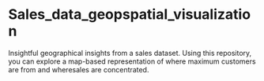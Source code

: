 # Sales_data_geopspatial_visualization
 Insightful geographical insights from a sales dataset. Using this repository, you can explore a map-based representation of where maximum customers are from and wheresales are concentrated.
